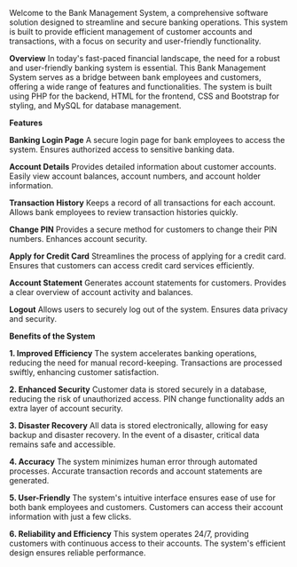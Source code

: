 Welcome to the Bank Management System, a comprehensive software solution designed to streamline and secure banking operations. This system is built to provide efficient management of customer accounts and transactions, with a focus on security and user-friendly functionality.

**Overview**
In today's fast-paced financial landscape, the need for a robust and user-friendly banking system is essential. This Bank Management System serves as a bridge between bank employees and customers, offering a wide range of features and functionalities. The system is built using PHP for the backend, HTML for the frontend, CSS and Bootstrap for styling, and MySQL for database management.

**Features**

**Banking Login Page**
A secure login page for bank employees to access the system. Ensures authorized access to sensitive banking data.

**Account Details**
Provides detailed information about customer accounts. Easily view account balances, account numbers, and account holder information.

**Transaction History**
Keeps a record of all transactions for each account. Allows bank employees to review transaction histories quickly.

**Change PIN**
Provides a secure method for customers to change their PIN numbers. Enhances account security.

**Apply for Credit Card**
Streamlines the process of applying for a credit card. Ensures that customers can access credit card services efficiently.

**Account Statement**
Generates account statements for customers. Provides a clear overview of account activity and balances.

**Logout**
Allows users to securely log out of the system. Ensures data privacy and security.

**Benefits of the System**

**1. Improved Efficiency**
The system accelerates banking operations, reducing the need for manual record-keeping. Transactions are processed swiftly, enhancing customer satisfaction.

**2. Enhanced Security**
Customer data is stored securely in a database, reducing the risk of unauthorized access. PIN change functionality adds an extra layer of account security.

**3. Disaster Recovery**
All data is stored electronically, allowing for easy backup and disaster recovery. In the event of a disaster, critical data remains safe and accessible.

**4. Accuracy**
The system minimizes human error through automated processes. Accurate transaction records and account statements are generated.

**5. User-Friendly**
The system's intuitive interface ensures ease of use for both bank employees and customers. Customers can access their account information with just a few clicks.

**6. Reliability and Efficiency**
This system operates 24/7, providing customers with continuous access to their accounts. The system's efficient design ensures reliable performance.
